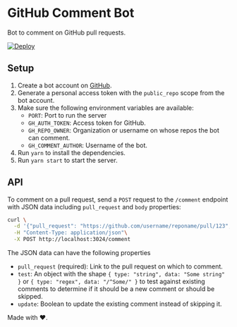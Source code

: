 # GitHub Comment Bot

Bot to comment on GitHub pull requests.

[![Deploy](https://www.herokucdn.com/deploy/button.svg)](https://heroku.com/deploy)

## Setup

1. Create a bot account on [GitHub](https://github.com/join).
2. Generate a personal access token with the `public_repo` scope from the bot account.
3. Make sure the following environment variables are available:
    - `PORT`: Port to run the server
    - `GH_AUTH_TOKEN`: Access token for GitHub.
    - `GH_REPO_OWNER`: Organization or username on whose repos the bot can comment.
    - `GH_COMMENT_AUTHOR`: Username of the bot.
4. Run `yarn` to install the dependencies.
5. Run `yarn start` to start the server.

## API

To comment on a pull request, send a `POST` request to the `/comment` endpoint with JSON data including `pull_request` and `body` properties:

```sh
curl \
  -d '{"pull_request": "https://github.com/username/reponame/pull/123", "body": "It works!"}' \
  -H "Content-Type: application/json"\
  -X POST http://localhost:3024/comment
```

The JSON data can have the following properties

- `pull_request` (required): Link to the pull request on which to comment.
- `test`: An object with the shape `{ type: "string", data: "Some string" }` or `{ type: "regex", data: "/^Some/" }` to test against existing comments to determine if it should be a new comment or should be skipped.
- `update`: Boolean to update the existing comment instead of skipping it.

Made with ❤️.
